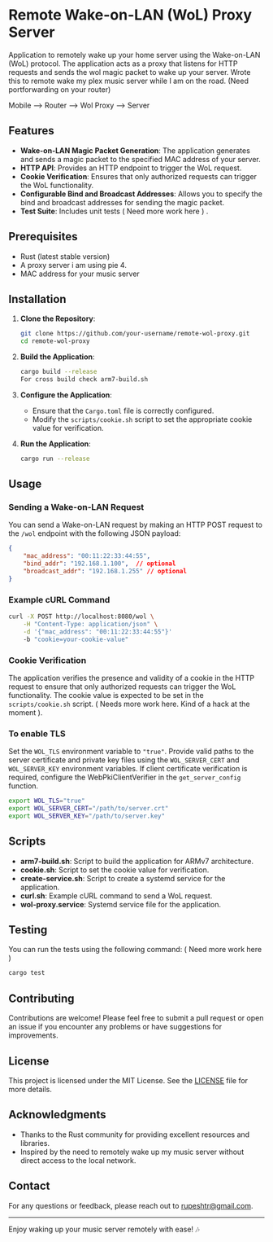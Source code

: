 # Remote Wake-on-LAN (WoL) Proxy Server

Application to remotely wake up your home server using the Wake-on-LAN (WoL) protocol. The application acts as a proxy that listens for HTTP requests and sends the wol magic packet to wake up your server. Wrote this to remote wake my plex music server while I am on the road. (Need portforwarding on your router)

Mobile --> Router --> Wol Proxy --> Server

## Features

- **Wake-on-LAN Magic Packet Generation**: The application generates and sends a magic packet to the specified MAC address of your server.
- **HTTP API**: Provides an HTTP endpoint to trigger the WoL request.
- **Cookie Verification**: Ensures that only authorized requests can trigger the WoL functionality.
- **Configurable Bind and Broadcast Addresses**: Allows you to specify the bind and broadcast addresses for sending the magic packet.
- **Test Suite**: Includes unit tests ( Need more work here ) .

## Prerequisites

- Rust (latest stable version)
- A proxy server i am using pie 4.
- MAC address for your music server

## Installation

1. **Clone the Repository**:
   ```sh
   git clone https://github.com/your-username/remote-wol-proxy.git
   cd remote-wol-proxy
   ```

2. **Build the Application**:
   ```sh
   cargo build --release
   For cross build check arm7-build.sh
   ```

3. **Configure the Application**:
   - Ensure that the `Cargo.toml` file is correctly configured.
   - Modify the `scripts/cookie.sh` script to set the appropriate cookie value for verification.

4. **Run the Application**:
   ```sh
   cargo run --release
   ```

## Usage

### Sending a Wake-on-LAN Request

You can send a Wake-on-LAN request by making an HTTP POST request to the `/wol` endpoint with the following JSON payload:

```json
{
    "mac_address": "00:11:22:33:44:55",
    "bind_addr": "192.168.1.100",  // optional
    "broadcast_addr": "192.168.1.255" // optional
}
```

### Example cURL Command

```sh
curl -X POST http://localhost:8080/wol \
    -H "Content-Type: application/json" \
    -d '{"mac_address": "00:11:22:33:44:55"}'
    -b "cookie=your-cookie-value"
```

### Cookie Verification

The application verifies the presence and validity of a cookie in the HTTP request to ensure that only authorized requests can trigger the WoL functionality. The cookie value is expected to be set in the `scripts/cookie.sh` script. ( Needs more work here. Kind of a hack at the moment ).

### To enable TLS

Set the `WOL_TLS` environment variable to `"true"`.
Provide valid paths to the server certificate and private key files using the `WOL_SERVER_CERT` and `WOL_SERVER_KEY` environment variables.
If client certificate verification is required, configure the WebPkiClientVerifier in the `get_server_config` function.

```bash
export WOL_TLS="true"
export WOL_SERVER_CERT="/path/to/server.crt"
export WOL_SERVER_KEY="/path/to/server.key"
```


## Scripts

- **arm7-build.sh**: Script to build the application for ARMv7 architecture.
- **cookie.sh**: Script to set the cookie value for verification.
- **create-service.sh**: Script to create a systemd service for the application.
- **curl.sh**: Example cURL command to send a WoL request.
- **wol-proxy.service**: Systemd service file for the application.

## Testing

 You can run the tests using the following command: ( Need more work here )

```sh
cargo test
```

## Contributing

Contributions are welcome! Please feel free to submit a pull request or open an issue if you encounter any problems or have suggestions for improvements.

## License

This project is licensed under the MIT License. See the [LICENSE](LICENSE) file for more details.

## Acknowledgments

- Thanks to the Rust community for providing excellent resources and libraries.
- Inspired by the need to remotely wake up my music server without direct access to the local network.

## Contact

For any questions or feedback, please reach out to [rupeshtr@gmail.com](mailto:your-email@example.com).

---

Enjoy waking up your music server remotely with ease! 🎶
